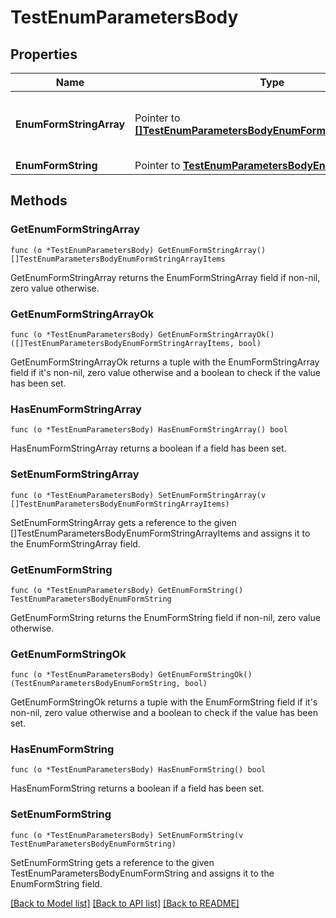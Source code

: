 # TestEnumParametersBody

## Properties

Name | Type | Description | Notes
------------ | ------------- | ------------- | -------------
**EnumFormStringArray** | Pointer to [**[]TestEnumParametersBodyEnumFormStringArrayItems**](testEnumParametersBodyEnumFormStringArrayItems.md) | Form parameter enum test (string array) | [optional] 
**EnumFormString** | Pointer to [**TestEnumParametersBodyEnumFormString**](testEnumParametersBodyEnumFormString.md) |  | [optional] 

## Methods

### GetEnumFormStringArray

`func (o *TestEnumParametersBody) GetEnumFormStringArray() []TestEnumParametersBodyEnumFormStringArrayItems`

GetEnumFormStringArray returns the EnumFormStringArray field if non-nil, zero value otherwise.

### GetEnumFormStringArrayOk

`func (o *TestEnumParametersBody) GetEnumFormStringArrayOk() ([]TestEnumParametersBodyEnumFormStringArrayItems, bool)`

GetEnumFormStringArrayOk returns a tuple with the EnumFormStringArray field if it's non-nil, zero value otherwise
and a boolean to check if the value has been set.

### HasEnumFormStringArray

`func (o *TestEnumParametersBody) HasEnumFormStringArray() bool`

HasEnumFormStringArray returns a boolean if a field has been set.

### SetEnumFormStringArray

`func (o *TestEnumParametersBody) SetEnumFormStringArray(v []TestEnumParametersBodyEnumFormStringArrayItems)`

SetEnumFormStringArray gets a reference to the given []TestEnumParametersBodyEnumFormStringArrayItems and assigns it to the EnumFormStringArray field.

### GetEnumFormString

`func (o *TestEnumParametersBody) GetEnumFormString() TestEnumParametersBodyEnumFormString`

GetEnumFormString returns the EnumFormString field if non-nil, zero value otherwise.

### GetEnumFormStringOk

`func (o *TestEnumParametersBody) GetEnumFormStringOk() (TestEnumParametersBodyEnumFormString, bool)`

GetEnumFormStringOk returns a tuple with the EnumFormString field if it's non-nil, zero value otherwise
and a boolean to check if the value has been set.

### HasEnumFormString

`func (o *TestEnumParametersBody) HasEnumFormString() bool`

HasEnumFormString returns a boolean if a field has been set.

### SetEnumFormString

`func (o *TestEnumParametersBody) SetEnumFormString(v TestEnumParametersBodyEnumFormString)`

SetEnumFormString gets a reference to the given TestEnumParametersBodyEnumFormString and assigns it to the EnumFormString field.


[[Back to Model list]](../README.md#documentation-for-models) [[Back to API list]](../README.md#documentation-for-api-endpoints) [[Back to README]](../README.md)


